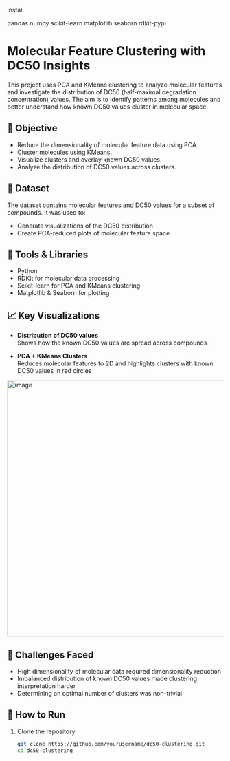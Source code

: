 install


pandas
numpy
scikit-learn
matplotlib
seaborn
rdkit-pypi

# Molecular Feature Clustering with DC50 Insights

This project uses PCA and KMeans clustering to analyze molecular features and investigate the distribution of DC50 (half-maximal degradation concentration) values. The aim is to identify patterns among molecules and better understand how known DC50 values cluster in molecular space.

## 🧪 Objective

- Reduce the dimensionality of molecular feature data using PCA.
- Cluster molecules using KMeans.
- Visualize clusters and overlay known DC50 values.
- Analyze the distribution of DC50 values across clusters.

## 📁 Dataset

The dataset contains molecular features and DC50 values for a subset of compounds. It was used to:
- Generate visualizations of the DC50 distribution
- Create PCA-reduced plots of molecular feature space

## 🧰 Tools & Libraries

- Python
- RDKit for molecular data processing
- Scikit-learn for PCA and KMeans clustering
- Matplotlib & Seaborn for plotting

## 📈 Key Visualizations

- **Distribution of DC50 values**  
  Shows how the known DC50 values are spread across compounds

- **PCA + KMeans Clusters**  
  Reduces molecular features to 2D and highlights clusters with known DC50 values in red circles
<img width="1262" height="596" alt="image" src="https://github.com/user-attachments/assets/4b5906fb-b507-4624-b3c1-0cf6ba8e1279" />

## 🧠 Challenges Faced

- High dimensionality of molecular data required dimensionality reduction
- Imbalanced distribution of known DC50 values made clustering interpretation harder
- Determining an optimal number of clusters was non-trivial

## 🚀 How to Run

1. Clone the repository:
   ```bash
   git clone https://github.com/yourusername/dc50-clustering.git
   cd dc50-clustering
